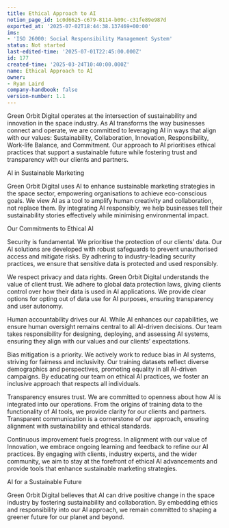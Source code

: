 ```yaml
---
title: Ethical Approach to AI
notion_page_id: 1c0d6625-c679-8114-b09c-c31fe89e987d
exported_at: '2025-07-02T18:44:38.137469+00:00'
ims:
- 'ISO 26000: Social Responsibility Management System'
status: Not started
last-edited-time: '2025-07-01T22:45:00.000Z'
id: 177
created-time: '2025-03-24T10:40:00.000Z'
name: Ethical Approach to AI
owner:
- Ryan Laird
company-handbook: false
version-number: 1.1
---
```


Green Orbit Digital operates at the intersection of sustainability and innovation in the space industry. As AI transforms the way businesses connect and operate, we are committed to leveraging AI in ways that align with our values: Sustainability, Collaboration, Innovation, Responsibility, Work-life Balance, and Commitment. Our approach to AI prioritises ethical practices that support a sustainable future while fostering trust and transparency with our clients and partners.

AI in Sustainable Marketing

Green Orbit Digital uses AI to enhance sustainable marketing strategies in the space sector, empowering organisations to achieve eco-conscious goals. We view AI as a tool to amplify human creativity and collaboration, not replace them. By integrating AI responsibly, we help businesses tell their sustainability stories effectively while minimising environmental impact.

Our Commitments to Ethical AI

Security is fundamental.
We prioritise the protection of our clients’ data. Our AI solutions are developed with robust safeguards to prevent unauthorised access and mitigate risks. By adhering to industry-leading security practices, we ensure that sensitive data is protected and used responsibly.

We respect privacy and data rights.
Green Orbit Digital understands the value of client trust. We adhere to global data protection laws, giving clients control over how their data is used in AI applications. We provide clear options for opting out of data use for AI purposes, ensuring transparency and user autonomy.

Human accountability drives our AI.
While AI enhances our capabilities, we ensure human oversight remains central to all AI-driven decisions. Our team takes responsibility for designing, deploying, and assessing AI systems, ensuring they align with our values and our clients’ expectations.

Bias mitigation is a priority.
We actively work to reduce bias in AI systems, striving for fairness and inclusivity. Our training datasets reflect diverse demographics and perspectives, promoting equality in all AI-driven campaigns. By educating our team on ethical AI practices, we foster an inclusive approach that respects all individuals.

Transparency ensures trust.
We are committed to openness about how AI is integrated into our operations. From the origins of training data to the functionality of AI tools, we provide clarity for our clients and partners. Transparent communication is a cornerstone of our approach, ensuring alignment with sustainability and ethical standards.

Continuous improvement fuels progress.
In alignment with our value of Innovation, we embrace ongoing learning and feedback to refine our AI practices. By engaging with clients, industry experts, and the wider community, we aim to stay at the forefront of ethical AI advancements and provide tools that enhance sustainable marketing strategies.

AI for a Sustainable Future

Green Orbit Digital believes that AI can drive positive change in the space industry by fostering sustainability and collaboration. By embedding ethics and responsibility into our AI approach, we remain committed to shaping a greener future for our planet and beyond.

